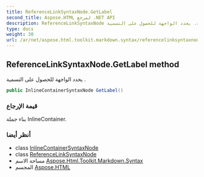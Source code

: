 ```yaml
---
title: ReferenceLinkSyntaxNode.GetLabel
second_title: Aspose.HTML لمرجع .NET API
description: ReferenceLinkSyntaxNode طريقة. يحدد الواجهة للحصول على التسمية .
type: docs
weight: 30
url: /ar/net/aspose.html.toolkit.markdown.syntax/referencelinksyntaxnode/getlabel/
---
```

## ReferenceLinkSyntaxNode.GetLabel method

يحدد الواجهة للحصول على التسمية .

```csharp
public InlineContainerSyntaxNode GetLabel()
```

### قيمة الإرجاع

بناء جملة InlineContainer.

### أنظر أيضا

* class [InlineContainerSyntaxNode](../../inlinecontainersyntaxnode/)
* class [ReferenceLinkSyntaxNode](../)
* مساحة الاسم [Aspose.Html.Toolkit.Markdown.Syntax](../../referencelinksyntaxnode/)
* المجسم [Aspose.HTML](../../../)


